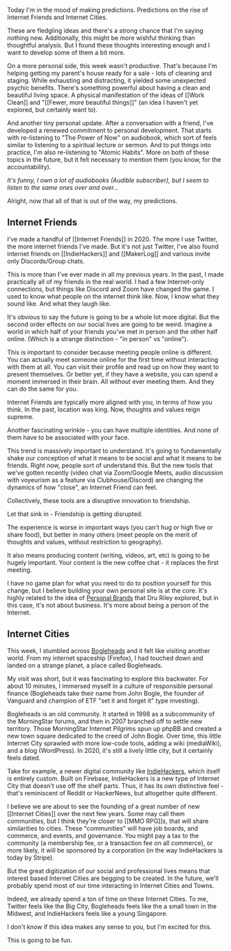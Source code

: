 Today I'm in the mood of making predictions. Predictions on the rise of Internet Friends and Internet Cities.

These are fledgling ideas and there's a strong chance that I'm saying nothing new. Additionally, this might be more wishful thinking than thoughtful analysis. But I found these thoughts interesting enough and I want to develop some of them a bit more.

On a more personal side, this week wasn't productive. That's because I'm helping getting my parent's house ready for a sale - lots of cleaning and staging. While exhausting and distracting, it yielded some unexpected psychic benefits. There's something powerful about having a clean and beautiful living space. A physical manifestation of the ideas of [[Work Clean]] and "[[Fewer, more beautiful things]]" (an idea I haven't yet explored, but certainly want to).

And another tiny personal update. After a conversation with a friend, I've developed a renewed commitment to personal development. That starts with re-listening to "The Power of Now" on audiobook, which sort of feels similar to listening to a spiritual lecture or sermon. And to put things into practice, I'm also re-listening to "Atomic Habits". More on both of these topics in the future, but it felt necessary to mention them (you know, for the accountability).

*It's funny, I own a lot of audiobooks (Audible subscriber), but I seem to listen to the same ones over and over...*

Alright, now that all of that is out of the way, my predictions.


## Internet Friends

I've made a handful of [[Internet Friends]] in 2020. The more I use Twitter, the more internet friends I've made. But it's not just Twitter, I've also found internet friends on [[IndieHackers]] and [[MakerLog]] and various invite only Discords/Group chats.

This is more than I've ever made in all my previous years. In the past, I made practically all of my friends in the real world. I had a few Internet-only connections, but things like Discord and Zoom have changed the game. I used to know what people on the internet think like. Now, I know what they sound like. And what they laugh like.

It's obvious to say the future is going to be a whole lot more digital. But the second order effects on our social lives are going to be weird. Imagine a world in which half of your friends you've met in person and the other half online. (Which is a strange distinction - "in person" vs "online").

This is important to consider because meeting people online is different. You can actually meet someone online for the first time without interacting with them at all. You can visit their profile and read up on how they want to present themselves. Or better yet, if they have a website, you can spend a moment immersed in their brain. All without ever meeting them. And they can do the same for you.

Internet Friends are typically more aligned with you, in terms of how you think. In the past, location was king. Now, thoughts and values reign supreme.

Another fascinating wrinkle - you can have multiple identities. And none of them have to be associated with your face.

This trend is massively important to understand. It's going to fundamentally shake our conception of what it means to be social and what it means to be friends. Right now, people sort of understand this. But the new tools that we've gotten recently (video chat via Zoom/Google Meets, audio discussion with voyeurism as a feature via Clubhouse/Discord) are changing the dynamics of how "close", an Internet Friend can feel.

Collectively, these tools are a disruptive innovation to friendship. 

Let that sink in - Friendship is getting disrupted. 

The experience is worse in important ways (you can't hug or high five or share food), but better in many others (meet people on the merit of thoughts and values, without restriction to geography).

It also means producing content (writing, videos, art, etc) is going to be hugely important. Your content is the new coffee chat - it replaces the first meeting.

I have no game plan for what you need to do to position yourself for this change, but I believe building your own personal site is at the core. It's highly related to the idea of [Personal Brands](https://trends.vc/trends-0023-personal-brands/) that Dru Riley explored, but in this case, it's not about business. It's more about being a person of the Internet.

## Internet Cities

This week, I stumbled across [Bogleheads](https://www.bogleheads.org/AboutUs.php) and it felt like visiting another world. From my internet spaceship (Firefox), I had touched down and landed on a strange planet, a place called Bogleheads.

My visit was short, but it was fascinating to explore this backwater. For about 10 minutes, I immersed myself in a culture of responsible personal finance (Bogleheads take their name from John Bogle, the founder of Vanguard and champion of ETF "set it and forget it" type investing).

Bogleheads is an old community. It started in 1998 as a subcommunity of the MorningStar forums, and then in 2007 branched off to settle new territory. Those MorningStar Internet Pilgrims spun up phpBB and created a new town square dedicated to the creed of John Bogle. Over time, this little Internet City sprawled with more low-code tools, adding a wiki (mediaWiki), and a blog (WordPress). In 2020, it's still a lively little city, but it certainly feels dated.

Take for example, a newer digital community like [IndieHackers](https://www.indiehackers.com/), which itself is entirely custom. Built on Firebase, IndieHackers is a new type of Internet City that doesn't use off the shelf parts. Thus, it has its own distinctive feel - that's reminiscent of Reddit or HackerNews, but altogether quite different.

I believe we are about to see the founding of a great number of new [[Internet Cities]] over the next few years. Some may call them communities, but I think they're closer to [[MMO RPG]]s, that will share similarities to cities. These "communities" will have job boards, and commerce, and events, and governance. You might pay a tax to the community (a membership fee, or a transaction fee on all commerce), or more likely, it will be sponsored by a corporation (in the way IndieHackers is today by Stripe). 

But the great digitization of our social and professional lives means that interest based Internet Cities are begging to be created. In the future, we'll probably spend most of our time interacting in Internet Cities and Towns.

Indeed, we already spend a ton of time on these Internet Cities. To me, Twitter feels like the Big City, Bogleheads feels like the a small town in the Midwest, and IndieHackers feels like a young Singapore. 

I don't know if this idea makes any sense to you, but I'm excited for this.

This is going to be fun.


